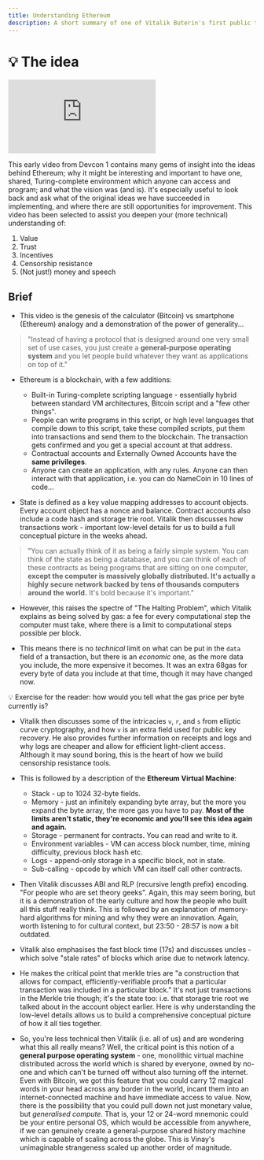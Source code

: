 ```yaml
---
title: Understanding Ethereum
description: A short summary of one of Vitalik Buterin's first public talks on Ethereum, taken from DevCon 1 in London.
---
```


# 💡 The idea

<iframe class="video-frame" src="https://www.youtube-nocookie.com/embed/gjwr-7PgpN8" frameborder="0" allow="accelerometer; autoplay; encrypted-media; gyroscope; picture-in-picture" allowfullscreen></iframe>

This early video from Devcon 1 contains many gems of insight into the ideas behind Ethereum; why it might be interesting and important to have one, shared, Turing-complete environment which anyone can access and program; and what the vision was (and is). It's especially useful to look back and ask what of the original ideas we have succeeded in implementing, and where there are still opportunities for improvement. This video has been selected to assist you deepen your (more technical) understanding of:

1. Value
2. Trust
3. Incentives
4. Censorship resistance
5. (Not just!) money and speech

## Brief

- This video is the genesis of the calculator (Bitcoin) vs smartphone (Ethereum) analogy and a demonstration of the power of generality...

> "Instead of having a protocol that is designed around one very small set of use cases, you just create a **general-purpose operating system** and you let people build whatever they want as applications on top of it."

- Ethereum is a blockchain, with a few additions:
    - Built-in Turing-complete scripting language - essentially hybrid between standard VM architectures, Bitcoin script and a "few other things".
    - People can write programs in this script, or high level languages that compile down to this script, take these compiled scripts, put them into transactions and send them to the blockchain. The transaction gets confirmed and you get a special account at that address.
    - Contractual accounts and Externally Owned Accounts have the **same privileges**.
    - Anyone can create an application, with any rules. Anyone can then interact with that application, i.e. you can do NameCoin in 10 lines of code...

- State is defined as a key value mapping addresses to account objects. Every account object has a nonce and balance. Contract accounts also include a code hash and storage trie root. Vitalik then discusses how transactions work - important low-level details for us to build a full conceptual picture in the weeks ahead.

> "You can actually think of it as being a fairly simple system. You can think of the state as being a database, and you can think of each of these contracts as being programs that are sitting on one computer, **except the computer is massively globally distributed. It's actually a highly secure network backed by tens of thousands computers around the world.** It's bold because it's important."

- However, this raises the spectre of "The Halting Problem", which Vitalik explains as being solved by gas: a fee for every computational step the computer must take, where there is a limit to computational steps possible per block.

- This means there is no *technical* limit on what can be put in the `data` field of a transaction, but there is an *economic* one, as the more data you include, the more expensive it becomes. It was an extra 68gas for every byte of data you include at that time, though it may have changed now. 

<div class="lightbulb">
💡 Exercise for the reader: how would you tell what the gas price per byte currently is?
</div>

- Vitalik then discusses some of the intricacies `v`, `r`, and `s` from elliptic curve cryptography, and how `v` is an extra field used for public key recovery. He also provides further information on receipts and logs and why logs are cheaper and allow for efficient light-client access. Although it may sound boring, this is the heart of how we build censorship resistance tools.

- This is followed by a description of the **Ethereum Virtual Machine**:
    - Stack - up to 1024 32-byte fields.
    - Memory - just an infinitely expanding byte array, but the more you expand the byte array, the more gas you have to pay. **Most of the limits aren't static, they're economic and you'll see this idea again and again.**
    - Storage - permanent for contracts. You can read and write to it.
    - Environment variables - VM can access block number, time, mining difficulty, previous block hash etc.
    - Logs - append-only storage in a specific block, not in state.
    - Sub-calling - opcode by which VM can itself call other contracts.

- Then Vitalik discusses ABI and RLP (recursive length prefix) encoding. "For people who are set theory geeks". Again, this may seem boring, but it is a demonstration of the early culture and how the people who built all this stuff really think. This is followed by an explanation of memory-hard algorithms for mining and why they were an innovation. Again, worth listening to for cultural context, but 23:50 - 28:57 is now a bit outdated.

- Vitalik also emphasises the fast block time (17s) and discusses uncles - which solve "stale rates" of blocks which arise due to network latency.

- He makes the critical point that merkle tries are "a construction that allows for compact, efficiently-verifiable proofs that a particular transaction was included in a particular block." It's not just transactions in the Merkle trie though; it's the state too: i.e. that storage trie root we talked about in the account object earlier. Here is why understanding the low-level details allows us to build a comprehensive conceptual picture of how it all ties together.

- So, you're less technical then Vitalik (i.e. all of us) and are wondering what this all really means? Well, the critical point is this notion of a **general purpose operating system** - one, monolithic virtual machine distributed across the world which is shared by everyone, owned by no-one and which can't be turned off without also turning off the internet. Even with Bitcoin, we got this feature that you could carry 12 magical words in your head across any border in the world, incant them into an internet-connected machine and have immediate access to value. Now, there is the possibility that you could pull down not just monetary value, but _generalised compute_. That is, your 12 or 24-word mnemonic could be your entire personal OS, which would be accessible from anywhere, if we can genuinely create a general-purpose shared history machine which is capable of scaling across the globe. This is Vinay's unimaginable strangeness scaled up another order of magnitude.